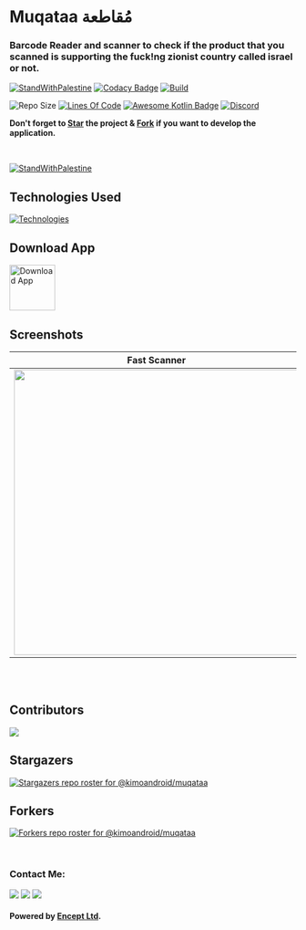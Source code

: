 # Muqataa مُقاطعة
### Barcode Reader and scanner to check if the product that you scanned is supporting the fuck!ng zionist country called israel or not.

[![StandWithPalestine](https://raw.githubusercontent.com/kimoandroid/StandWithPalestine/main/assets/palestine_badge.svg)](https://github.com/kimoandroid/StandWithPalestine)
[![Codacy Badge](https://app.codacy.com/project/badge/Grade/839fd92cb64e410a977f0b4835a535f3)](https://app.codacy.com/gh/kimoandroid/muqataa/dashboard?utm_source=gh&utm_medium=referral&utm_content=&utm_campaign=Badge_grade)
[![Build](https://github.com/kimoandroid/muqataa/actions/workflows/android.yml/badge.svg)](https://github.com/kimoandroid/muqataa/actions/workflows/android.yml)

![Repo Size](https://img.shields.io/github/repo-size/kimoandroid/muqataa)
[![Lines Of Code](https://tokei.rs/b1/github/kimoandroid/muqataa?category=code)](https://github.com/kimoandroid/muqataa)
[![Awesome Kotlin Badge](https://kotlin.link/awesome-kotlin.svg)](https://github.com/KotlinBy/awesome-kotlin)
[![Discord](https://img.shields.io/discord/954020097381502976.svg?label=&logo=discord&logoColor=ffffff&color=7389D8&labelColor=6A7EC2)](https://discord.gg/ptz6VByDbv)

__Don't forget to <a href="https://github.com/kimoandroid/muqataa">Star</a> the project & <a href="https://github.com/kimoandroid/muqataa/fork">Fork</a> if you want to develop the application.__

<br>

[![StandWithPalestine](https://raw.githubusercontent.com/kimoandroid/StandWithPalestine/main/assets/palestine_banner.svg)](https://github.com/kimoandroid/StandWithPalestine/blob/main/Donate.md)

## Technologies Used
[![Technologies](https://skillicons.dev/icons?i=kotlin,androidstudio,idea,gradle&perline=12)](https://skillicons.dev)

## Download App
<a href="https://play.google.com/store/apps/details?id=co.encept.muqataa">
<img alt="Download App" height="80" src="https://play.google.com/intl/en_us/badges/images/generic/en_badge_web_generic.png" /></a>

## Screenshots

Fast Scanner | Manual Scan | Clean Design
------------ | ------------- | -------------
<img src="https://github.com/kimoandroid/muqataa/assets/69405523/1f377914-a4ba-43d2-bfbb-a4c7136ffc9b" width=500/> | <img src="https://github.com/kimoandroid/muqataa/assets/69405523/5c0b1efc-5b22-4197-a0d1-def2eb542442" width=500/> | <img src="https://github.com/kimoandroid/muqataa/assets/69405523/f21ea35b-3ac4-4909-a846-c700829aa394" width=500/>

<br><br>

## Contributors
<a href="https://github.com/kimoandroid/muqataa/graphs/contributors">
  <img src="https://contrib.rocks/image?repo=kimoandroid/muqataa" />
</a>

<br>

## Stargazers
[![Stargazers repo roster for @kimoandroid/muqataa](https://reporoster.com/stars/kimoandroid/muqataa)](https://github.com/kimoandroid/muqataa/stargazers)


## Forkers
[![Forkers repo roster for @kimoandroid/muqataa](https://reporoster.com/forks/kimoandroid/muqataa)](https://github.com/kimoandroid/muqataa/network/members)

<br>

### Contact Me:
<a href="https://www.facebook.com/karim.abdallah.dev" target="_blank"><img src="https://img.shields.io/badge/-Karim%20Abdallah-0077B5?style=for-the-badge&logo=Facebook&logoColor=white"/></a>
<a href="https://www.linkedin.com/in/karim-abdallah-dev" target="_blank"><img src="https://img.shields.io/badge/-Karim%20Abdallah-0077B5?style=for-the-badge&logo=Linkedin&logoColor=white"/></a>
<a href="mailto:karim@encept.co" target="_blank"><img src="https://img.shields.io/badge/-karim@encept.co-0077B5?style=for-the-badge&logo=Gmail&logoColor=white"/></a>

#### Powered by [Encept Ltd](https://encept.co).
